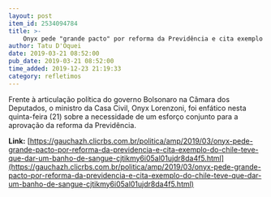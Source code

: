 ```yaml
---
layout: post
item_id: 2534094784
title: >-
    Onyx pede "grande pacto" por reforma da Previdência e cita exemplo do Chile: "Teve que dar um banho de sangue"
author: Tatu D'Oquei
date: 2019-03-21 08:52:00
pub_date: 2019-03-21 08:52:00
time_added: 2019-12-23 21:19:33
category: refletimos
---
```


Frente à articulação política do governo Bolsonaro na Câmara dos Deputados, o ministro da Casa Civil, Onyx Lorenzoni, foi enfático nesta quinta-feira (21) sobre a necessidade de um esforço conjunto para a aprovação da reforma da Previdência.

**Link:** [https://gauchazh.clicrbs.com.br/politica/amp/2019/03/onyx-pede-grande-pacto-por-reforma-da-previdencia-e-cita-exemplo-do-chile-teve-que-dar-um-banho-de-sangue-cjtikmy6i05al01ujdr8da4f5.html](https://gauchazh.clicrbs.com.br/politica/amp/2019/03/onyx-pede-grande-pacto-por-reforma-da-previdencia-e-cita-exemplo-do-chile-teve-que-dar-um-banho-de-sangue-cjtikmy6i05al01ujdr8da4f5.html)

